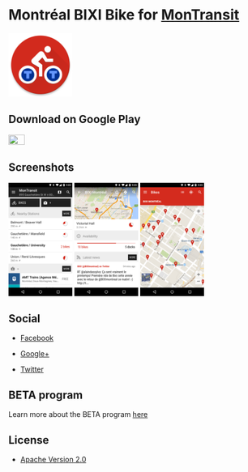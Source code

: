 # Montréal BIXI Bike for [MonTransit](https://github.com/mtransitapps/mtransit-for-android)

<img width="25%" height="25%" src="https://raw.githubusercontent.com/mtransitapps/ca-montreal-bixi-bike-android/master/pub/hi-res-app-icon.png"/>

## Download on Google Play

<a href="https://play.google.com/store/apps/details?id=org.mtransit.android.ca_montreal_bixi_bike"><img width="25%" height="25%" src="https://play.google.com/intl/en_us/badges/images/apps/en-play-badge.png"/></a>

## Screenshots

<img width="25%" height="25%" src="https://raw.githubusercontent.com/mtransitapps/ca-montreal-bixi-bike-android/master/pub/screenshot-phone-1.png"/>
<img width="25%" height="25%" src="https://raw.githubusercontent.com/mtransitapps/ca-montreal-bixi-bike-android/master/pub/screenshot-phone-2.png"/>
<img width="25%" height="25%" src="https://raw.githubusercontent.com/mtransitapps/ca-montreal-bixi-bike-android/master/pub/screenshot-phone-3.png"/>

## Social

* [Facebook](https://www.facebook.com/MonTransit)

* [Google+](http://gplus.to/MonTransit/)

* [Twitter](https://twitter.com/montransit)

## BETA program

Learn more about the BETA program [here](https://github.com/mtransitapps/mtransit-for-android/wiki/BETA)

## License

* [Apache Version 2.0](http://www.apache.org/licenses/LICENSE-2.0.html)
